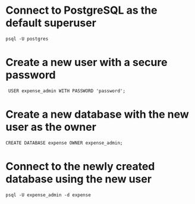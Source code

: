 # Connect to PostgreSQL as the default superuser
``` psql -U postgres ```

# Create a new user with a secure password
``` USER expense_admin WITH PASSWORD 'password';```

# Create a new database with the new user as the owner
```CREATE DATABASE expense OWNER expense_admin;```

# Connect to the newly created database using the new user
```psql -U expense_admin -d expense```

